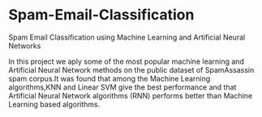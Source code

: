 # Spam-Email-Classification
Spam Email Classification using Machine Learning and  Artificial Neural Networks

In this project we aply some of the most popular machine learning and Artificial Neural Network methods on the public dataset of SpamAssassin spam corpus.It was found that among the Machine Learning algorithms,KNN and Linear SVM give the best performance and that Artificial Neural Network algorithms (RNN) performs better than Machine Learning based algorithms.
